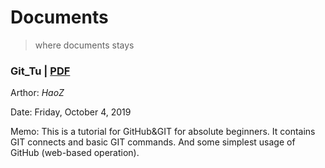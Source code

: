 # Documents
>where documents stays

### Git_Tu | [PDF](Git_Tu.pdf)

Arthor: *HaoZ*

Date: Friday, October 4, 2019

Memo: This is a tutorial for GitHub&GIT for absolute beginners. 
It contains GIT connects and basic GIT commands. And some simplest usage of GitHub (web-based operation).
